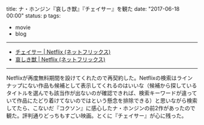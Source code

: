 title: ナ・ホンジン『哀しき獣』『チェイサー』を観た
date: "2017-06-18 00:00"
status: p
tags:
- movie
- blog
---

- [チェイサー \| Netflix \(ネットフリックス\)](https://www.netflix.com/jp/title/70095142)
- [哀しき獣 \| Netflix \(ネットフリックス\)](https://www.netflix.com/jp/title/70153712)

---

Netflixが再度無料期間を設けてくれたので再契約した。Netflixの検索はラインナップにない作品も候補として表示してくれるのはいいな（候補から探しているタイトルを選んでも該当作が出ないのが確認できれば、検索キーワードが違っていて作品にたどり着けてないのではという懸念を排除できる）と思いながら検索してたら、こないだ『コクソン』に感心したナ・ホンジンの前2作があったので観た。評判通りどっちもすごい映画。とくに『チェイサー』が心に残った。
